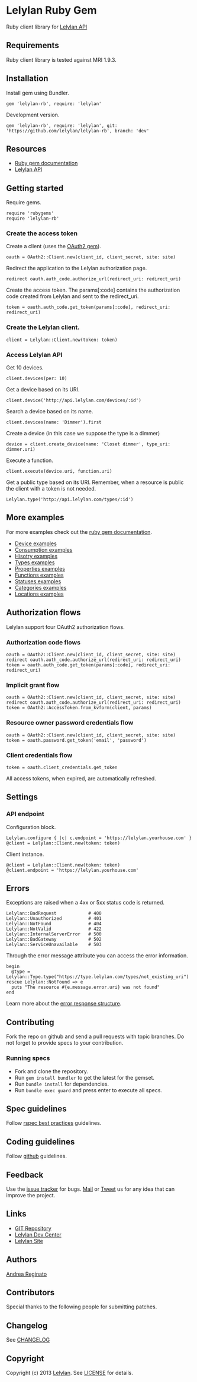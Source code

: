 # Lelylan Ruby Gem

Ruby client library for [Lelylan API](http://dev.lelylan.com)


## Requirements

Ruby client library is tested against MRI 1.9.3.


## Installation

Install gem using Bundler.

    gem 'lelylan-rb', require: 'lelylan'

Development version.

    gem 'lelylan-rb', require: 'lelylan', git: 'https://github.com/lelylan/lelylan-rb', branch: 'dev'


## Resources

* [Ruby gem documentation](http://rubydoc.info/github/lelylan/lelylan-rb)
* [Lelylan API](http://dev.lelylan.com)


## Getting started

Require gems.

    require 'rubygems'
    require 'lelylan-rb'


### Create the access token

Create a client (uses the [OAuth2 gem](https://github.com/intridea/oauth2/)).

    oauth = OAuth2::Client.new(client_id, client_secret, site: site)

Redirect the application to the Lelylan authorization page.

    redirect oauth.auth_code.authorize_url(redirect_uri: redirect_uri)

Create the access token. The params[:code] contains the authorization
code created from Lelylan and sent to the redirect_uri.

    token = oauth.auth_code.get_token(params[:code], redirect_uri: redirect_uri)

### Create the Lelylan client.

    client = Lelylan::Client.new(token: token)

### Access Lelylan API

Get 10 devices.

    client.devices(per: 10)

Get a device based on its URI.

    client.device('http://api.lelylan.com/devices/:id')

Search a device based on its name.

    client.devices(name: 'Dimmer').first

Create a device (in this case we suppose the type is a dimmer)

    device = client.create_device(name: 'Closet dimmer', type_uri: dimmer.uri)

Execute a function.

    client.execute(device.uri, function.uri)

Get a public type based on its URI. Remember, when a resource is public the client
with a token is not needed.

    Lelylan.type('http://api.lelylan.com/types/:id')


## More examples

For more examples check out the [ruby gem documentation](http://rubydoc.info/github/lelylan/lelylan-rb).

* [Device examples](http://rubydoc.info/github/lelylan/lelylan-rb/Lelylan/Client/Devices)
* [Consumption examples](http://rubydoc.info/github/lelylan/lelylan-rb/Lelylan/Client/Consumptions)
* [Hisotry examples](http://rubydoc.info/github/lelylan/lelylan-rb/Lelylan/Client/Histories)
* [Types examples](http://rubydoc.info/github/lelylan/lelylan-rb/Lelylan/Client/Types)
* [Properties examples](http://rubydoc.info/github/lelylan/lelylan-rb/Lelylan/Client/Properties)
* [Functions examples](http://rubydoc.info/github/lelylan/lelylan-rb/Lelylan/Client/Functions)
* [Statuses examples](http://rubydoc.info/github/lelylan/lelylan-rb/Lelylan/Client/Statuses)
* [Categories examples](http://rubydoc.info/github/lelylan/lelylan-rb/Lelylan/Client/Categories)
* [Locations examples](http://rubydoc.info/github/lelylan/lelylan-rb/Lelylan/Client/Locations)

## Authorization flows

Lelylan support four OAuth2 authorization flows.

### Authorization code flows

    oauth = OAuth2::Client.new(client_id, client_secret, site: site)
    redirect oauth.auth_code.authorize_url(redirect_uri: redirect_uri)
    token = oauth.auth_code.get_token(params[:code], redirect_uri: redirect_uri)

### Implicit grant flow

    oauth = OAuth2::Client.new(client_id, client_secret, site: site)
    redirect oauth.auth_code.authorize_url(redirect_uri: redirect_uri)
    token = OAuth2::AccessToken.from_kvform(client, params)

### Resource owner password credentials flow

    oauth = OAuth2::Client.new(client_id, client_secret, site: site)
    token = oauth.password.get_token('email', 'password')

### Client credentials flow

    token = oauth.client_credentials.get_token

All access tokens, when expired, are automatically refreshed.


## Settings

### API endpoint

Configuration block.

    Lelylan.configure { |c| c.endpoint = 'https://lelylan.yourhouse.com' }
    @client = Lelylan::Client.new(token: token)

Client instance.

    @client = Lelylan::Client.new(token: token)
    @client.endpoint = 'https://lelylan.yourhouse.com'


## Errors

Exceptions are raised when a 4xx or 5xx status code is returned.

    Lelylan::BadRequest            # 400
    Lelylan::Unauthorized          # 401
    Lelylan::NotFound              # 404
    Lelylan::NotValid              # 422
    Lelylan::InternalServerError   # 500
    Lelylan::BadGateway            # 502
    Lelylan::ServiceUnavailable    # 503


Through the error message attribute you can access the error information.

    begin
      @type = Lelylan::Type.type("https://type.lelylan.com/types/not_existing_uri")
    rescue Lelylan::NotFound => e
      puts "The resource #{e.message.error.uri} was not found"
    end

Learn more about the [error response structure](http://dev.lelylan.com/rest/core#errors).


## Contributing

Fork the repo on github and send a pull requests with topic branches. Do not forget to 
provide specs to your contribution.


### Running specs

* Fork and clone the repository.
* Run `gem install bundler` to get the latest for the gemset.
* Run `bundle install` for dependencies.
* Run `bundle exec guard` and press enter to execute all specs.


## Spec guidelines

Follow [rspec best practices](http://betterspecs.org) guidelines.


## Coding guidelines

Follow [github](https://github.com/styleguide/) guidelines.


## Feedback

Use the [issue tracker](http://github.com/lelylan/lelylan-rb/issues) for bugs.
[Mail](mailto:touch@lelylan.com) or [Tweet](http://twitter.com/lelylan) us for any idea that can improve the project.


## Links 

* [GIT Repository](http://github.com/lelylan/lelylan-rb)
* [Lelylan Dev Center](http://dev.lelylan.com)
* [Lelylan Site](http://lelylan.com)


## Authors

[Andrea Reginato](http://twitter.com/andreareginato)


## Contributors

Special thanks to the following people for submitting patches.


## Changelog

See [CHANGELOG](lelylan-rb/blob/master/CHANGELOG.md)


## Copyright

Copyright (c) 2013 [Lelylan](http://lelylan.com). See [LICENSE](lelylan-rb/blob/master/LICENSE.md) for details.
